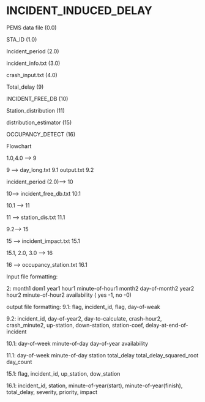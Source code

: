 # INCIDENT_INDUCED_DELAY

PEMS data file (0.0)

STA_ID (1.0)

Incident_period (2.0)

incident_info.txt (3.0)

crash_input.txt (4.0)

Total_delay (9)

INCIDENT_FREE_DB (10)

Station_distribution (11)

distribution_estimator (15)

OCCUPANCY_DETECT (16)

Flowchart

1.0,4.0 --> 9

9 --> day_long.txt 9.1     output.txt 9.2

incident_period (2.0)--> 10

10--> incident_free_db.txt 10.1

10.1 --> 11

11 --> station_dis.txt 11.1

9.2--> 15

15 --> incident_impact.txt 15.1

15.1, 2.0, 3.0 --> 16

16 --> occupancy_station.txt 16.1

Input file formatting:

2: month1 dom1 year1 hour1 minute-of-hour1 month2 day-of-month2 year2 hour2 minute-of-hour2 availability ( yes -1, no -0)

output file formatting:
9.1: flag, incident_id, flag, day-of-weak

9.2: incident_id, day-of-year2, day-to-calculate, crash-hour2, crash_minute2, up-station, down-station, station-coef, delay-at-end-of-incident

10.1: day-of-week minute-of-day day-of-year availability

11.1: day-of-week minute-of-day station total_delay total_delay_squared_root day_count

15.1: flag, incident_id, up_station, dow_station

16.1: incident_id, station, minute-of-year(start), minute-of-year(finish), total_delay, severity, priority, impact
